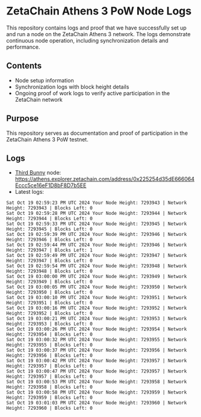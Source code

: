 # ZetaChain Athens 3 PoW Node Logs
This repository contains logs and proof that we have successfully set up and run a node on the ZetaChain Athens 3 network. The logs demonstrate continuous node operation, including synchronization details and performance.

## Contents
- Node setup information
- Synchronization logs with block height details
- Ongoing proof of work logs to verify active participation in the ZetaChain network

## Purpose
This repository serves as documentation and proof of participation in the ZetaChain Athens 3 PoW testnet.

## Logs

- [Third Bunny](https://thirdbunny.xyz/) node: https://athens.explorer.zetachain.com/address/0x225254d35dE666064Eccc5ce16eF1D8bF8D7b5EE
- Latest logs:
```
Sat Oct 19 02:59:23 PM UTC 2024 Your Node Height: 7293943 | Network Height: 7293943 | Blocks Left: 0
Sat Oct 19 02:59:28 PM UTC 2024 Your Node Height: 7293944 | Network Height: 7293944 | Blocks Left: 0
Sat Oct 19 02:59:33 PM UTC 2024 Your Node Height: 7293945 | Network Height: 7293945 | Blocks Left: 0
Sat Oct 19 02:59:39 PM UTC 2024 Your Node Height: 7293946 | Network Height: 7293946 | Blocks Left: 0
Sat Oct 19 02:59:44 PM UTC 2024 Your Node Height: 7293946 | Network Height: 7293947 | Blocks Left: 1
Sat Oct 19 02:59:49 PM UTC 2024 Your Node Height: 7293947 | Network Height: 7293947 | Blocks Left: 0
Sat Oct 19 02:59:54 PM UTC 2024 Your Node Height: 7293948 | Network Height: 7293948 | Blocks Left: 0
Sat Oct 19 03:00:00 PM UTC 2024 Your Node Height: 7293949 | Network Height: 7293949 | Blocks Left: 0
Sat Oct 19 03:00:05 PM UTC 2024 Your Node Height: 7293950 | Network Height: 7293950 | Blocks Left: 0
Sat Oct 19 03:00:10 PM UTC 2024 Your Node Height: 7293951 | Network Height: 7293951 | Blocks Left: 0
Sat Oct 19 03:00:16 PM UTC 2024 Your Node Height: 7293952 | Network Height: 7293952 | Blocks Left: 0
Sat Oct 19 03:00:21 PM UTC 2024 Your Node Height: 7293953 | Network Height: 7293953 | Blocks Left: 0
Sat Oct 19 03:00:26 PM UTC 2024 Your Node Height: 7293954 | Network Height: 7293954 | Blocks Left: 0
Sat Oct 19 03:00:32 PM UTC 2024 Your Node Height: 7293955 | Network Height: 7293955 | Blocks Left: 0
Sat Oct 19 03:00:37 PM UTC 2024 Your Node Height: 7293956 | Network Height: 7293956 | Blocks Left: 0
Sat Oct 19 03:00:42 PM UTC 2024 Your Node Height: 7293957 | Network Height: 7293957 | Blocks Left: 0
Sat Oct 19 03:00:47 PM UTC 2024 Your Node Height: 7293957 | Network Height: 7293957 | Blocks Left: 0
Sat Oct 19 03:00:53 PM UTC 2024 Your Node Height: 7293958 | Network Height: 7293958 | Blocks Left: 0
Sat Oct 19 03:00:58 PM UTC 2024 Your Node Height: 7293959 | Network Height: 7293959 | Blocks Left: 0
Sat Oct 19 03:01:03 PM UTC 2024 Your Node Height: 7293960 | Network Height: 7293960 | Blocks Left: 0
```
